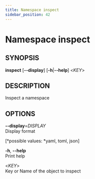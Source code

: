 ```yaml
---
title: Namespace inspect
sidebar_position: 42
---
```


# Namespace inspect

## SYNOPSIS

**inspect** \[**--display**\] \[**-h**\|**--help**\] \<*KEY*\>

## DESCRIPTION

Inspect a namespace

## OPTIONS

**--display**=*DISPLAY*  
Display format  

  
\[*possible values: *yaml, toml, json\]

**-h**, **--help**  
Print help

\<*KEY*\>  
Key or Name of the object to inspect
